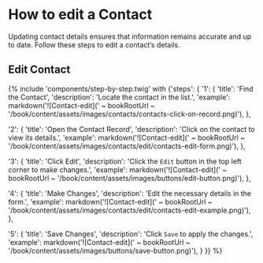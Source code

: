 # How to edit a Contact

Updating contact details ensures that information remains accurate and up to date. Follow these steps to edit a contact’s details.

## Edit Contact

{% include 'components/step-by-step.twig' with {'steps': {
  '1': {
    'title': 'Find the Contact',
    'description': 'Locate the contact in the list.',
    'example': markdown('![Contact-edit](' ~ bookRootUrl ~ '/book/content/assets/images/contacts/contacts-click-on-record.png)'),
  },

  '2': {
    'title': 'Open the Contact Record',
    'description': 'Click on the contact to view its details.',
    'example': markdown('![Contact-edit](' ~ bookRootUrl ~ '/book/content/assets/images/contacts/edit/contacts-edit-form.png)'),
  },

  '3': {
    'title': 'Click Edit',
    'description': 'Click the `Edit` button in the top left corner to make changes.',
    'example': markdown('![Contact-edit](' ~ bookRootUrl ~ '/book/content/assets/images/buttons/edit-button.png)'),
  },

  '4': {
    'title': 'Make Changes',
    'description': 'Edit the necessary details in the form.',
    'example': markdown('![Contact-edit](' ~ bookRootUrl ~ '/book/content/assets/images/contacts/edit/contacts-edit-example.png)'),
  },

  '5': {
    'title': 'Save Changes',
    'description': 'Click `Save` to apply the changes.',
    'example': markdown('![Contact-edit](' ~ bookRootUrl ~ '/book/content/assets/images/buttons/save-button.png)'),
  }
}} %}
